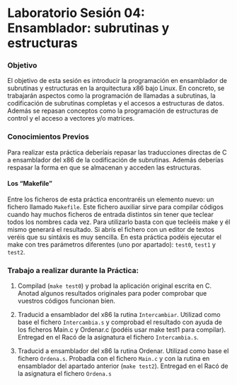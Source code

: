 # Laboratorio Sesión 04: Ensamblador: subrutinas y estructuras

### Objetivo

El objetivo de esta sesión es introducir la programación en ensamblador de subrutinas y estructuras en la arquitectura x86 bajo Linux. En concreto, se trabajarán aspectos como la programación de llamadas a subrutinas, la codificación de subrutinas completas y el accesos a estructuras de datos. Además se repasan conceptos como la programación de estructuras de control y el acceso a vectores y/o matrices. 

### Conocimientos Previos

Para realizar esta práctica deberíais repasar las traducciones directas de C a ensamblador del x86 de la codificación de subrutinas. Además deberías respasar la forma en que se almacenan y acceden las estructuras.

#### Los “Makefile”

Entre los ficheros de esta práctica encontraréis un elemento nuevo: un fichero llamado `Makefile`. Este fichero auxiliar sirve para compilar códigos cuando hay muchos ficheros de entrada distintos sin tener que teclear todos los nombres cada vez. Para utilizarlo basta con que tecleéis make y él mismo generará el resultado. Si abrís el fichero con un editor de textos veréis que su sintáxis es muy sencilla. En esta práctica podéis ejecutar el make con tres parámetros diferentes (uno por apartado): `test0`, `test1` y `test2`.

### Trabajo a realizar durante la Práctica:

1. Compilad (`make test0`) y probad la aplicación original escrita en C. Anotad algunos resultados originales para poder comprobar que vuestros códigos funcionan bien. 

2. Traducid a ensamblador del x86 la rutina `Intercambiar`. Utilizad como base el fichero `Intercambia.s` y comprobad el resultado con ayuda de los ficheros Main.c y Ordenar.c (podéis usar make test1 para compilar). Entregad en el Racó de la asignatura el fichero `Intercambia.s`.

3. Traducid a ensamblador del x86 la rutina Ordenar. Utilizad como base el fichero `Ordena.s`. Probadla con el fichero `Main.c` y con la rutina en ensamblador del apartado anterior (`make test2`). Entregad en el Racó de la asignatura el fichero `Ordena.s`
